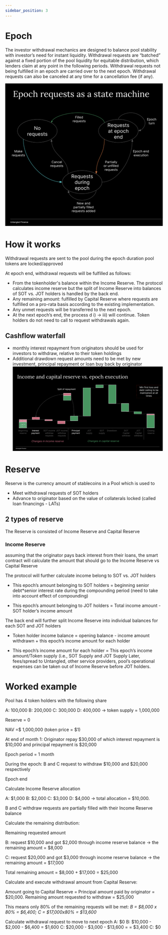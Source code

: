 ```yaml
---
sidebar_position: 3
---
```


# Epoch
The investor withdrawal mechanics are designed to balance pool stability with investor’s need for instant liquidity. Withdrawal requests are “batched” against a fixed portion of the pool liquidity for equitable distribution, which lenders claim at any point in the following periods. Withdrawal requests not being fulfilled in an epoch are carried over to the next epoch. Withdrawal requests can also be canceled at any time for a cancellation fee (if any).

![Untangled_How it works](../img/Epoch-requests-as-a-state-machine.png)

# How it works
Withdrawal requests are sent to the pool during the epoch duration pool tokens are locked/approved 

At epoch end, withdrawal requests will be fulfilled as follows:
- From the tokenholder's balance within the Income Reserve. The protocol calculates income reserve but the split of Income Reserve into balances of SOT vs. JOT holders is handled by the back end.  
- Any remaining amount: fulfilled by Capital Reserve where requests are fulfilled on a pro-rata basis according to the existing implementation. 
- Any unmet requests will be transferred to the next epoch.
- At the next epoch’s end, the process d i) -> iii) will continue. Token holders do not need to call to request withdrawals again.

## Cashflow waterfall
- monthly interest repayment from originators should be used for investors to withdraw, relative to their token holdings
- Additional drawdown request amounts need to be met by new investment, principal repayment or loan buy back by originator
![Untangled_How it works](../img/Income-and-capital-reserve-at-epoch.png)
# Reserve
Reserve is the currency amount of stablecoins in a Pool which is used to 
- Meet withdrawal requests of SOT holders 
- Advance to originator based on the value of collaterals locked (called loan financings - LATs)

## 2 types of reserve
The Reserve is consisted of Income Reserve and Capital Reserve

### Income Reserve 
assuming that the originator pays back interest from their loans, the smart contract will calculate the amount that should go to the Income Reserve vs Capital Reserve

The protocol will further calculate income belong to SOT vs. JOT holders

- This epoch’s amount belonging to SOT holders = beginning senior debt*senior interest rate during the compounding period (need to take into account effect of compounding)

- This epoch’s amount belonging to JOT holders = Total income amount - SOT holder’s income amount

The back end will further split Income Reserve into individual balances for each SOT and JOT holders 

- Token holder income balance = opening balance - income amount withdrawn + this epoch’s income amount for each holder

- This epoch’s income amount for each holder = This epoch’s income amount/Token supply (i.e., SOT Supply and JOT Supply
Later, fees/spread to Untangled, other service providers, pool’s operational expenses can be taken out of Income Reserve before JOT holders.

# Worked example
Pool has 4 token holders with the following share

A: 100,000 B: 200,000 C: 300,000 D: 400,000 -> token supply = 1,000,000  

Reserve = 0

NAV =$ 1,000,000 (token price = $1)

At end of month 1: Originator repay $30,000 of which  interest repayment is $10,000 and principal repayment is $20,000

Epoch period = 1 month

During the epoch: B and C request to withdraw $10,000 and $20,000 respectively

Epoch end

Calculate Income Reserve allocation

A: $1,000 B: $2,000 C: $3,000 D: $4,000 -> total allocation = $10,000. 

B and C withdraw requests are partially filled with their Income Reserve balance 

Calculate the remaining distribution:

Remaining requested amount

B: request $10,000 and got $2,000 through income reserve balance -> the remaining amount = $8,000

C: request $20,000 and got $3,000 through income reserve balance -> the remaining amount = $17,000

Total remaining amount = $8,000 + $17,000 = $25,000

Calculate and execute withdrawal amount from Capital Reserve:

Amount going to Capital Reserve = Principal amount paid by originator = $20,000. Remaining amount requested to withdraw = $25,000 

This means only 80% of the remaining requests will be met: *B = $8,000 x 80% = $6,400; C = $17,000x80% = $13,600*   

Calculate withdrawal request to move to next epoch 
A: $0
B: $10,000 - $2,000 - $6,400 = $1,600
C: $20,000 - $3,000 - $13,600 = = $3,400
C: $0  
